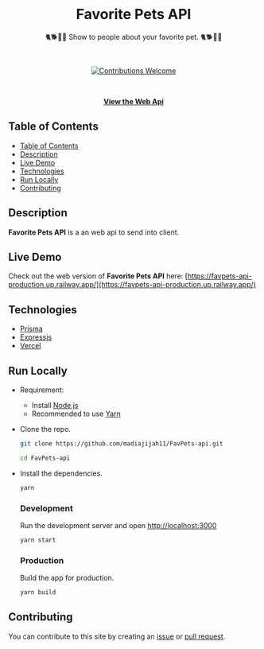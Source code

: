 <div align="center">
  <br>
  <h1><strong>Favorite Pets API</strong></h1>
  <p>🐈🐕🐅🐎 Show to people about your favorite pet. 🐈🐕🐅🐎</p>
  <br>
  <p align="center">
    <a href="https://github.com/madiajijah11/FavPets-api/issues"><img alt="Contributions Welcome" src="https://img.shields.io/badge/contributions-welcome-blue.svg?style=flat"></a>
  </p>
  <br>
    
  [**View the Web Api**](https://favpets-api-production.up.railway.app/)
</div>

## Table of Contents

- [Table of Contents](#table-of-contents)
- [Description](#description)
- [Live Demo](#live-demo)
- [Technologies](#technologies)
- [Run Locally](#run-locally)
- [Contributing](#contributing)

## Description

**Favorite Pets API** is a an web api to send into client.

## Live Demo

Check out the web version of **Favorite Pets API** here: [https://favpets-api-production.up.railway.app/](https://favpets-api-production.up.railway.app/)

## Technologies

-   [Prisma](https://www.prisma.io/)
-   [Expressjs](https://expressjs.com/)
-   [Vercel](https://vercel.com)

## Run Locally

-   Requirement:

    -   Install [Node.js](https://nodejs.org)
    -   Recommended to use [Yarn](https://yarnpkg.com)

-   Clone the repo.

    ```bash
    git clone https://github.com/madiajijah11/FavPets-api.git
    ```

    ```bash
    cd FavPets-api
    ```

-   Install the dependencies.

    ```bash
    yarn
    ```

    ### Development

    Run the development server and open [http://localhost:3000](http://localhost:3000)

    ```bash
    yarn start
    ```

    ### Production

    Build the app for production.

    ```bash
    yarn build
    ```

## Contributing

You can contribute to this site by creating an [issue](https://github.com/madiajijah11/FavPets-api/issues) or [pull request](https://github.com/madiajijah11/FavPets-api/pulls).
